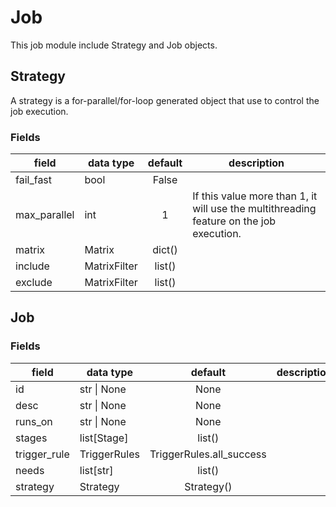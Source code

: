 # Job

This job module include Strategy and Job objects.

## Strategy

A strategy is a for-parallel/for-loop generated object that use to control the
job execution.

### Fields

| field        | data type      | default | description                                                                             |
|--------------|----------------|:-------:|-----------------------------------------------------------------------------------------|
| fail_fast    | bool           |  False  |                                                                                         |
| max_parallel | int            |    1    | If this value more than 1, it will use the multithreading feature on the job execution. |
| matrix       | Matrix         | dict()  |                                                                                         |
| include      | MatrixFilter   | list()  |                                                                                         |
| exclude      | MatrixFilter   | list()  |                                                                                         |

## Job

### Fields

| field        | data type    |         default          | description |
|--------------|--------------|:------------------------:|-------------|
| id           | str \| None  |           None           |             |
| desc         | str \| None  |           None           |             |
| runs_on      | str \| None  |           None           |             |
| stages       | list[Stage]  |          list()          |             |
| trigger_rule | TriggerRules | TriggerRules.all_success |             |
| needs        | list[str]    |          list()          |             |
| strategy     | Strategy     |        Strategy()        |             |
